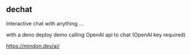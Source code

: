 dechat
-------
Interactive chat with anything ...

with a deno deploy demo calling OpenAI api to chat (OpenAI key required)

<https://mindon.dev/ai/>

